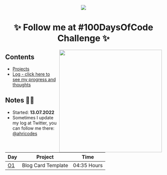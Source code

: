 <p align="center">
<img src="https://user-images.githubusercontent.com/108016103/178161168-b5788b12-0408-49ab-8fbb-4f31dbd3ac56.gif">
</p>

<h1 align="center">✨ Follow me at #100DaysOfCode Challenge ✨</h1>
<img src="https://i.pinimg.com/564x/47/6d/5f/476d5f9a67c4bb0850f6f8c792cfd296.jpg" height="330em" align="right">
<h2>Contents</h2>

* [Projects](https://github.com/ahristudies/100days-ofcode/tree/main/Projects)
* [Log - click here to see my progress and thoughts](https://github.com/ahristudies/100days-ofcode/blob/main/log.md)
<h2>Notes 💅🏻</h2>

* Started: **13.O7.2O22** 
* Sometimes I update my log at Twitter, you can follow me there: [@ahricodes](https://twitter.com/ahricodes)
<br><br>

|Day|Project|Time|
| -------- | ----------------- | -------- |
|[O1](https://github.com/ahristudies/100days-ofcode/tree/main/Projects/day-01)|Blog Card Template | 04:35 Hours |

